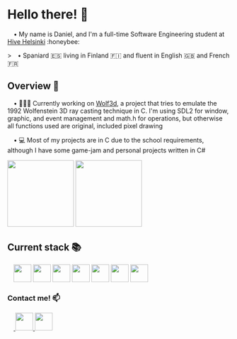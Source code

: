 <!--
Here are some ideas to get you started:

- 🔭 I’m currently working on ...
- 🌱 I’m currently learning ...
- 👯 I’m looking to collaborate on ...
- 🤔 I’m looking for help with ...
- 💬 Ask me about ...
- 📫 How to reach me: ...
- 😄 Pronouns: ...
- ⚡ Fun fact: ...
-->

<h1>Hello there! 👋</h1>
<p>&emsp;• My name is Daniel, and I'm a full-time Software Engineering student at <a href="https://www.hive.fi/">Hive Helsinki</a> :honeybee:</p>
<p>>&emsp;• Spaniard 🇪🇸 living in Finland 🇫🇮 and fluent in English 🇬🇧 and French 🇫🇷

<h2>Overview 👀</h2>
<p>&emsp;• 👨🏻‍💻 Currently working on <a href="https://github.com/Danielmdc94/42Hive-Wolf3d">Wolf3d</a>, a project that tries to emulate the 1992 Wolfenstein 3D ray casting technique in C. I'm using SDL2 for window, graphic, and event management and math.h for operations, but otherwise all functions used are original, included pixel drawing</p>
<p>&emsp;• 💻 Most of my projects are in C due to the school requirements, although I have some game-jam and personal projects written in C# </p>
<div>
  <img src="https://github-readme-stats.vercel.app/api?username=Danielmdc94&show_icons=true&theme=react" height="150px"/>
  <img src="https://github-readme-stats.vercel.app/api/top-langs/?username=Danielmdc94&show_icons=true&theme=react" height="150px"/>
</div>


<h2>Current stack 📚</h2>
<div>
  &emsp;<img src="https://cdn.jsdelivr.net/gh/devicons/devicon/icons/c/c-original.svg" height="40px" width="40px" />
  <img src="https://cdn.jsdelivr.net/gh/devicons/devicon/icons/csharp/csharp-original.svg" height="40px" width="40px" />
  <img src="https://cdn.jsdelivr.net/gh/devicons/devicon/icons/vim/vim-original.svg" height="40px" width="40px" />
  <img src="https://cdn.jsdelivr.net/gh/devicons/devicon/icons/git/git-plain-wordmark.svg" height="40px" width="40px" />
  <img src="https://cdn.jsdelivr.net/gh/devicons/devicon/icons/linux/linux-original.svg" height="40px" width="40px" />
  <img src="https://cdn.jsdelivr.net/gh/devicons/devicon/icons/blender/blender-original.svg" height="40px" width="40px" />
  <img src="https://cdn.jsdelivr.net/gh/devicons/devicon/icons/unity/unity-original.svg" height="40px" width="40px" />
</div>


<h3>Contact me! 📫</h3>
<div>
  &emsp;<a href="mailto:danielmdc94@gmail.com">
    <img height="40px" width="40px" src="https://cdn-icons-png.flaticon.com/512/281/281769.png" />
  </a>
  <a href="https://www.linkedin.com/in/daniel-palacio-gonz%C3%A1lez-25a918188/">
    <img src="https://cdn.jsdelivr.net/gh/devicons/devicon/icons/linkedin/linkedin-original.svg" height ="40px" width="40px"/>
  </a>
</div>
